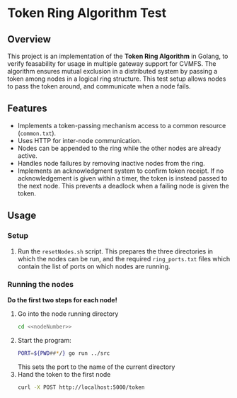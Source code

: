 # Token Ring Algorithm Test

## Overview
This project is an implementation of the **Token Ring Algorithm** in Golang, to verify feasability for usage in multiple gateway support for CVMFS. The algorithm ensures mutual exclusion in a distributed system by passing a token among nodes in a logical ring structure. This test setup allows nodes to pass the token around, and communicate when a node fails.

## Features
- Implements a token-passing mechanism access to a common resource (`common.txt`).
- Uses HTTP for inter-node communication.
- Nodes can be appended to the ring while the other nodes are already active.
- Handles node failures by removing inactive nodes from the ring.
- Implements an acknowledgment system to confirm token receipt. If no acknowledgement is given within a timer, the token is instead passed to the next node. This prevents a deadlock when a failing node is given the token.

## Usage
### Setup
1. Run the `resetNodes.sh` script. This prepares the three directories in which the nodes can be run, and the required `ring_ports.txt` files which contain the list of ports on which nodes are running.

### Running the nodes
**Do the first two steps for each node!**
1. Go into the node running directory
   ```sh
   cd <<nodeNumber>>
   ```
2. Start the program:
   ```sh
   PORT=${PWD##*/} go run ../src
   ```
   This sets the port to the name of the current directory
3. Hand the token to the first node
   ```sh
   curl -X POST http://localhost:5000/token
   ```